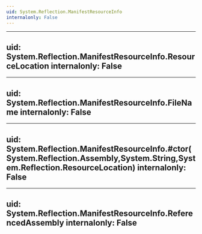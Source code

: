 ```yaml
---
uid: System.Reflection.ManifestResourceInfo
internalonly: False
---
```


---
uid: System.Reflection.ManifestResourceInfo.ResourceLocation
internalonly: False
---

---
uid: System.Reflection.ManifestResourceInfo.FileName
internalonly: False
---

---
uid: System.Reflection.ManifestResourceInfo.#ctor(System.Reflection.Assembly,System.String,System.Reflection.ResourceLocation)
internalonly: False
---

---
uid: System.Reflection.ManifestResourceInfo.ReferencedAssembly
internalonly: False
---
